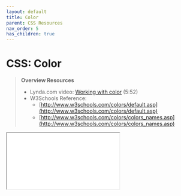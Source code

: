 ```yaml
---
layout: default
title: Color
parent: CSS Resources
nav_order: 5
has_children: true
---
```


# CSS: Color

> **Overview Resources**
>
> * Lynda.com video: [Working with color](https://www.lynda.com/CSS-tutorials/Working-color/417645/484790-4.html) (5:52)
> * W3Schools Reference:
>   * [http://www.w3schools.com/colors/default.asp](http://www.w3schools.com/colors/default.asp)
>   * [http://www.w3schools.com/colors/colors_names.asp](http://www.w3schools.com/colors/colors_names.asp)

<iframe src="//codepen.io/vanwars/embed/BzWQPL/?theme-id=18654&default-tab=html,result" allowfullscreen="true" class="codepen-frame"></iframe>
